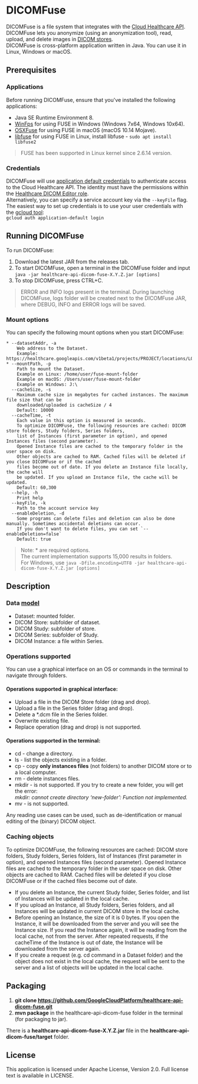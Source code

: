 # DICOMFuse

DICOMFuse is a file system that integrates with the
[Cloud Healthcare API](https://cloud.google.com/healthcare/). DICOMFuse lets you
anonymize (using an anonymization tool), read, upload, and delete images in
[DICOM stores](https://cloud.google.com/healthcare/docs/how-tos/dicom). \
DICOMFuse is cross-platform application written in Java. You can use it in
Linux, Windows or macOS.

## Prerequisites

### Applications

Before running DICOMFuse, ensure that you've installed the following
applications:

*   Java SE Runtime Environment 8.
*   [WinFps](https://github.com/billziss-gh/winfsp) for using FUSE in Windows 
    (Windows 7x64, Windows 10x64).
*   [OSXFuse](https://osxfuse.github.io/) for using FUSE in macOS (macOS 10.14
    Mojave).
*   [libfuse](https://github.com/libfuse/libfuse) for using FUSE in Linux, install 
    libfuse - `sudo apt install libfuse2`

> FUSE has been supported in Linux kernel since 2.6.14 version.

### Credentials

DICOMFuse will use 
[application default credentials](https://cloud.google.com/docs/authentication/production)
to authenticate access to the Cloud Healthcare API. The identity must have the 
permissions within the 
[Healthcare DICOM Editor role](https://cloud.google.com/healthcare/docs/concepts/access-control#roles).  
Alternatively, you can specify a service account key via the `--keyFile` flag.
The easiest way to set up credentials is to use your user credentials with the 
[gcloud tool](https://cloud.google.com/sdk/gcloud/):  
`gcloud auth application-default login`

## Running DICOMFuse

To run DICOMFuse:

1.  Download the latest JAR from the releases tab.
2.  To start DICOMFuse, open a terminal in the DICOMFuse folder and input `java
    -jar healthcare-api-dicom-fuse-X.Y.Z.jar [options]`
3.  To stop DICOMFuse, press CTRL+C.

> ERROR and INFO logs present in the terminal. During launching DICOMFuse, logs 
> folder will be created next to the DICOMFuse JAR, where DEBUG, INFO and ERROR logs
> will be saved.

### Mount options

You can specify the following mount options when you start DICOMFuse:

```
* --datasetAddr, -a
    Web address to the Dataset.
    Example: https://healthcare.googleapis.com/v1beta1/projects/PROJECT/locations/LOCATION/datasets/DATASET
* --mountPath, -p
    Path to mount the Dataset.
    Example on Linux: /home/user/fuse-mount-folder
    Example on macOS: /Users/user/fuse-mount-folder
    Example on Windows: J:\
  --cacheSize, -s
    Maximum cache size in megabytes for cached instances. The maximum file size that can be
    downloaded/uploaded is cacheSize / 4
    Default: 10000
  --cacheTime, -t
    Each value in this option is measured in seconds.
    To optimize DICOMFuse, the following resources are cached: DICOM store folders, Study folders, Series folders,
    list of Instances (first parameter in option), and opened Instances files (second parameter).
    Opened Instance files are cached to the temporary folder in the user space on disk.
    Other objects are cached to RAM. Cached files will be deleted if you close DICOMFuse or if the cached
    files become out of date. If you delete an Instance file locally, the cache will
    be updated. If you upload an Instance file, the cache will be updated.
    Default: 60,300
  --help, -h
    Print help
  --keyFile, -k
    Path to the account service key
  --enableDeletion, -d
    Some programs can delete files and deletion can also be done manually. Sometimes accidental deletions can occur.
    If you don't want to delete files, you can set `--enableDeletion=false`
    Default: true
```

> Note: * are required options. \
> The current implementation supports 15,000 results in folders. \
> For Windows, use `java -Dfile.encoding=UTF8 -jar healthcare-api-dicom-fuse-X.Y.Z.jar [options]`

## Description

### Data [model](https://cloud.google.com/healthcare/docs/concepts/projects-datasets-data-stores)

*   Dataset: mounted folder.
*   DICOM Store: subfolder of dataset.
*   DICOM Study: subfolder of store.
*   DICOM Series: subfolder of Study.
*   DICOM Instance: a file within Series.

### Operations supported

You can use a graphical interface on an OS or commands in the terminal to
navigate through folders.

#### Operations supported in graphical interface:

*   Upload a file in the DICOM Store folder (drag and drop).
*   Upload a file in the Series folder (drag and drop).
*   Delete a *.dcm file in the Series folder.
*   Overwrite existing file.
*   Replace operation (drag and drop) is not supported.

#### Operations supported in the terminal:

*   cd - change a directory.
*   ls - list the objects existing in a folder.
*   cp - copy **only instances files** (not folders) to another DICOM store or
    to a local computer.
*   rm - delete instances files.
*   mkdir - is not supported. If you try to create a new folder, you will get
    the error: \
    _mkdir: cannot create directory ‘new-folder’: Function not implemented._
*   mv - is not supported.

Any reading use cases can be used, such as de-identification or manual editing
of the (binary) DICOM object.

### Caching objects

To optimize DICOMFuse, the following resources are cached: DICOM store folders,
Study folders, Series folders, list of Instances (first parameter in option),
and opened Instances files (second parameter). Opened Instance files are cached
to the temporary folder in the user space on disk. Other objects are cached to
RAM. Cached files will be deleted if you close DICOMFuse or if the cached files
become out of date.

*   If you delete an Instance, the current Study folder, Series folder, and list
    of Instances will be updated in the local cache.
*   If you upload an Instance, all Study folders, Series folders, and all
    Instances will be updated in current DICOM store in the local cache.
*   Before opening an Instance, the size of it is 0 bytes. If you open the
    Instance, it will be downloaded from the server and you will see the
    Instance size. If you read the Instance again, it will be reading from the
    local cache, not from the server. After repeated requests, if the cacheTime
    of the Instance is out of date, the Instance will be downloaded from the
    server again.
*   If you create a request (e.g. cd command in a Dataset folder) and the object
    does not exist in the local cache, the request will be sent to the server
    and a list of objects will be updated in the local cache.

## Packaging

1.  **git clone https://github.com/GoogleCloudPlatform/healthcare-api-dicom-fuse.git**
2.  **mvn package** in the healthcare-api-dicom-fuse folder in the terminal (for 
    packaging to jar).

There is a **healthcare-api-dicom-fuse-X.Y.Z.jar** file in the **healthcare-api-dicom-fuse/target** folder.

## License

This application is licensed under Apache License, Version 2.0. Full license
text is available in LICENSE.
